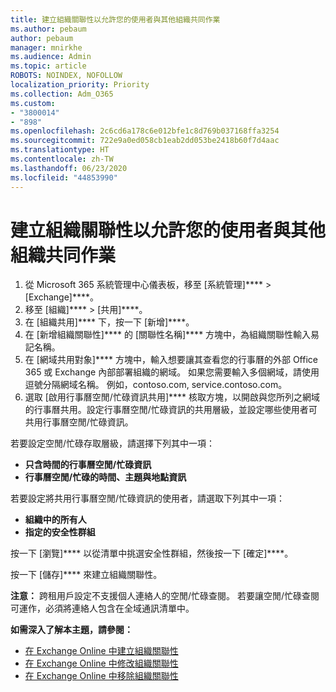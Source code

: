 ```yaml
---
title: 建立組織關聯性以允許您的使用者與其他組織共同作業
ms.author: pebaum
author: pebaum
manager: mnirkhe
ms.audience: Admin
ms.topic: article
ROBOTS: NOINDEX, NOFOLLOW
localization_priority: Priority
ms.collection: Adm_O365
ms.custom:
- "3800014"
- "898"
ms.openlocfilehash: 2c6cd6a178c6e012bfe1c8d769b037168ffa3254
ms.sourcegitcommit: 722e9a0ed058cb1eab2dd053be2418b60f7d4aac
ms.translationtype: HT
ms.contentlocale: zh-TW
ms.lasthandoff: 06/23/2020
ms.locfileid: "44853990"
---
```

# <a name="create-an-organization-relationship-to-allow-your-users-to-collaborate-with-another-organization"></a>建立組織關聯性以允許您的使用者與其他組織共同作業

1. 從 Microsoft 365 系統管理中心儀表板，移至 [系統管理]****  >  [Exchange]****。
2. 移至 [組織]****  >  [共用]****。
3. 在 [組織共用]**** 下，按一下 [新增]****。
4. 在 [新增組織關聯性]**** 的 [關聯性名稱]**** 方塊中，為組織關聯性輸入易記名稱。
5. 在 [網域共用對象]**** 方塊中，輸入想要讓其查看您的行事曆的外部 Office 365 或 Exchange 內部部署組織的網域。 如果您需要輸入多個網域，請使用逗號分隔網域名稱。 例如，contoso.com, service.contoso.com。
6. 選取 [啟用行事曆空閒/忙碌資訊共用]**** 核取方塊，以開啟與您所列之網域的行事曆共用。設定行事曆空閒/忙碌資訊的共用層級，並設定哪些使用者可共用行事曆空閒/忙碌資訊。  

若要設定空閒/忙碌存取層級，請選擇下列其中一項：

- **只含時間的行事曆空閒/忙碌資訊**
- **行事曆空閒/忙碌的時間、主題與地點資訊**  

 若要設定將共用行事曆空閒/忙碌資訊的使用者，請選取下列其中一項：

- **組織中的所有人**
- **指定的安全性群組**  

按一下 [瀏覽]**** 以從清單中挑選安全性群組，然後按一下 [確定]****。

按一下 [儲存]**** 來建立組織關聯性。  

**注意：** 跨租用戶設定不支援個人連絡人的空閒/忙碌查閱。 若要讓空閒/忙碌查閱可運作，必須將連絡人包含在全域通訊清單中。

**如需深入了解本主題，請參閱：**

- [在 Exchange Online 中建立組織關聯性](https://docs.microsoft.com/exchange/sharing/organization-relationships/create-an-organization-relationship)
- [在 Exchange Online 中修改組織關聯性](https://docs.microsoft.com/exchange/sharing/organization-relationships/modify-an-organization-relationship)
- [在 Exchange Online 中移除組織關聯性](https://docs.microsoft.com/exchange/sharing/organization-relationships/remove-an-organization-relationship)

